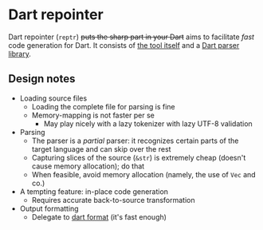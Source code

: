 # Dart repointer

Dart repointer (`reptr`) ~~puts the sharp part in your Dart~~ aims to facilitate _fast_ code generation for Dart. It consists of [the tool itself](reptr/) and a [Dart parser library](dart-parser).

## Design notes

- Loading source files
  - Loading the complete file for parsing is fine
  - Memory-mapping is not faster per se
    - May play nicely with a lazy tokenizer with lazy UTF-8 validation
- Parsing
  - The parser is a _partial_ parser: it recognizes certain parts of the target language and can skip over the rest
  - Capturing slices of the source (`&str`) is extremely cheap (doesn't cause memory allocation); do that
  - When feasible, avoid memory allocation (namely, the use of `Vec` and co.)
- A tempting feature: in-place code generation
  - Requires accurate back-to-source transformation
- Output formatting
  - Delegate to [dart format](https://dart.dev/tools/dart-format) (it's fast enough)
